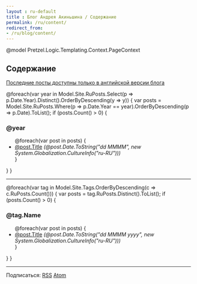 ```yaml
---
layout : ru-default
title : Блог Андрея Акиньшина / Содержание
permalink: /ru/content/
redirect_from:
- /ru/blog/content/
---
```

@model Pretzel.Logic.Templating.Context.PageContext

<h2>Содержание</h2>
<div>
<p><a href="/content/">Последние посты доступны только в английской версии блога</a></p>
@foreach(var year in Model.Site.RuPosts.Select(p => p.Date.Year).Distinct().OrderByDescending(y => y))
{
    var posts = Model.Site.RuPosts.Where(p => p.Date.Year == year).OrderByDescending(p => p.Date).ToList();
    if (posts.Count() > 0)
    {
        <h3 id="@year">@year</h3>
        <ul>
        @foreach(var post in posts)
        {
            <li><a href='@post.Url.Replace("index.html", "")'>@post.Title</a> <i>(@post.Date.ToString("dd MMMM", new System.Globalization.CultureInfo("ru-RU")))</i></li>
        }
        </ul>
    }
}
</div>
<hr />

<div>
@foreach(var tag in Model.Site.Tags.OrderByDescending(c => c.RuPosts.Count()))
{
    var posts = tag.RuPosts.Distinct().ToList();
    if (posts.Count() > 0)
    {
        <h3 id="@Pretzel.Logic.Extra.UrlAliasFilter.UrlAlias(tag.Name)">@tag.Name</h3>
        <ul>
        @foreach(var post in posts)
        {
            <li><a href='@post.Url.Replace("index.html", "")'>@post.Title</a> <i>(@post.Date.ToString("dd MMMM yyyy", new System.Globalization.CultureInfo("ru-RU")))</i></li>
        }
        </ul>
    }
}
</div>
<hr />

<p>Подписаться: <a href="/ru/rss.xml">RSS</a> <a href="/ru/atom.xml">Atom</a></p>